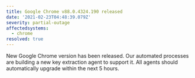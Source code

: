 ```yaml
---
title: Google Chrome v88.0.4324.190 released
date: '2021-02-23T04:48:39.079Z'
severity: partial-outage
affectedsystems:
  - chrome
resolved: true
---
```

New Google Chrome version has been released. Our automated processes are building a new key extraction agent to support it. All agents should automatically upgrade within the next 5 hours.

<!--- language code: en -->

